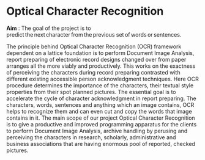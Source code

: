 # **Optical Character Recognition**

**Aim** : The goal of the project is to predict the next character from the previous set of words or sentences. 

  The principle behind Optical Character Recognition (OCR) framework dependent on a lattice foundation is to perform Document Image Analysis, report preparing of electronic 
record designs changed over from paper arranges all the more viably and productively. This works on the exactness of perceiving the characters during record preparing contrasted 
with different existing accessible person acknowledgment techniques. Here OCR procedure determines the importance of the characters, their textual style properties from their 
spot planned pictures. The essential goal is to accelerate the cycle of character acknowledgment in report preparing. The characters, words, sentences and anything which an image
contains, OCR helps to recognize them and can even cut and copy the words that image contains in it. The main scope of our project Optical Character Recognition is to give a 
productive and improved programming apparatus for the clients to perform Document Image Analysis, archive handling by perusing and perceiving the characters in research, scholarly,
administrative and business associations that are having enormous pool of reported, checked pictures.
